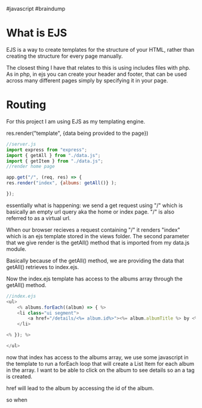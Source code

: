 #javascript #braindump 
# What is EJS
EJS is a way to create templates for the structure of your HTML, rather than creating the structure for every page manually. 

The closest thing I have that relates to this is using includes files with php. As in php, in ejs you can create your header and footer, that can be used across many different pages simply by specifying it in your page. 

# Routing
For this project I am using EJS as my templating engine. 

res.render("template", {data being provided to the page})
```javascript
//server.js
import express from "express";
import { getAll } from "./data.js";
import { getItem } from "./data.js";
//render home page

app.get("/", (req, res) => {
res.render("index", {albums: getAll()} );

});
```
essentially what is happening:
we send a get request using "/" which is basically an empty url query aka the home or index page. "/" is also referred to as a virtual url. 

When our browser recieves a request containing "/" it renders "index" which is an ejs template stored in the views folder.  The second parameter that we give render is the getAll() method that is imported from my data.js module. 

Basically because of the getAll() method, we are providing the data that getAll() retrieves to index.ejs. 

Now the index.ejs template has access to the albums array through the getAll() method. 

```javascript
//index.ejs
<ul>
	<% albums.forEach((album) => { %>
	<li class="ui segment">
		<a href="/details/<%= album.id%>"><%= album.albumTitle %> by <%= album.artist %></a>
	</li>

<% }); %>

</ul>
```
now that index has access to the albums array, we use some javascript in the template to run a forEach loop that will create a List Item for each album in the array. I want to be able to click on the album to see details so an a tag is created. 

href will lead to the album by accessing the id of the album.

so when 